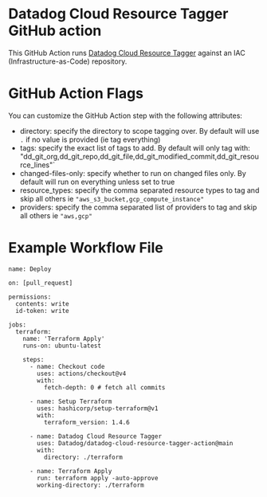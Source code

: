 # Datadog Cloud Resource Tagger GitHub action
This GitHub Action runs [Datadog Cloud Resource Tagger](https://github.com/DataDog/datadog-cloud-resource-tagger) against an IAC (Infrastructure-as-Code) repository.

# GitHub Action Flags
You can customize the GitHub Action step with the following attributes:
* directory: specify the directory to scope tagging over. By default will use `.` if no value is provided (ie tag everything)
* tags: specify the exact list of tags to add. By default will only tag with: "dd_git_org,dd_git_repo,dd_git_file,dd_git_modified_commit,dd_git_resource_lines"`
* changed-files-only: specify whether to run on changed files only. By default will run on everything unless set to true
* resource_types: specify the comma separated resource types to tag and skip all others ie `"aws_s3_bucket,gcp_compute_instance"`
* providers: specify the comma separated list of providers to tag and skip all others ie `"aws,gcp"`

# Example Workflow File

```
name: Deploy

on: [pull_request]
  
permissions:
  contents: write
  id-token: write

jobs:
  terraform:
    name: 'Terraform Apply'
    runs-on: ubuntu-latest

    steps:
      - name: Checkout code
        uses: actions/checkout@v4
        with:
          fetch-depth: 0 # fetch all commits

      - name: Setup Terraform
        uses: hashicorp/setup-terraform@v1
        with:
          terraform_version: 1.4.6
          
      - name: Datadog Cloud Resource Tagger
        uses: Datadog/datadog-cloud-resource-tagger-action@main
        with:
          directory: ./terraform

      - name: Terraform Apply
        run: terraform apply -auto-approve
        working-directory: ./terraform
```
